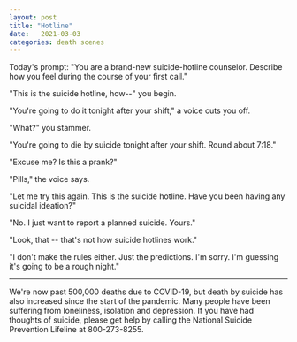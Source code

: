 ```yaml
---
layout: post
title: "Hotline"
date:   2021-03-03
categories: death scenes
---
```

Today's prompt: "You are a brand-new suicide-hotline counselor. Describe how you feel during the course of your first call."

"This is the suicide hotline, how--" you begin.

"You're going to do it tonight after your shift," a voice cuts you off.

"What?" you stammer.

"You're going to die by suicide tonight after your shift. Round about 7:18."

"Excuse me? Is this a prank?"

"Pills," the voice says.

"Let me try this again. This is the suicide hotline. Have you been having any suicidal ideation?"

"No. I just want to report a planned suicide. Yours."

"Look, that -- that's not how suicide hotlines work."

"I don't make the rules either. Just the predictions. I'm sorry. I'm guessing it's going to be a rough night."

---

We're now past 500,000 deaths due to COVID-19, but death by suicide has also increased since the start of the pandemic. Many people have been suffering from loneliness, isolation and depression. If you have had thoughts of suicide, please get help by calling the National Suicide Prevention Lifeline at 800-273-8255.
